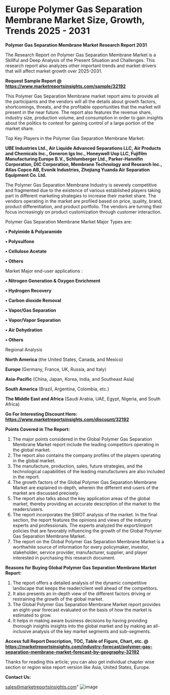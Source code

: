 # Europe Polymer Gas Separation Membrane Market Size, Growth, Trends 2025 - 2031

<strong>Polymer Gas Separation Membrane Market Research Report 2031</strong>

The Research Report on Polymer Gas Separation Membrane Market is a Skillful and Deep Analysis of the Present Situation and Challenges. This research report also analyzes other important trends and market drivers that will affect market growth over 2025-2031.

<strong>Request Sample Report @ <a href=https://www.marketreportsinsights.com/sample/32192>https://www.marketreportsinsights.com/sample/32192</a></strong>

This Polymer Gas Separation Membrane market report aims to provide all the participants and the vendors will all the details about growth factors, shortcomings, threats, and the profitable opportunities that the market will present in the near future. The report also features the revenue share, industry size, production volume, and consumption in order to gain insights about the politics to contest for gaining control of a large portion of the market share.

Top Key Players in the Polymer Gas Separation Membrane Market:

<strong>UBE Industries Ltd., Air Liquide Advanced Separations LLC, Air Products and Chemicals Inc., Generon Igs Inc., Honeywell Uop LLC, Fujifilm Manufacturing Europe B.V., Schlumberger Ltd., Parker-Hannifin Corporation, DIC Corporation, Membrane Technology and Research Inc., Atlas Copco AB, Evonik Industries, Zhejiang Yuanda Air Separation Equipment Co. Ltd.</strong>

The Polymer Gas Separation Membrane Industry is severely competitive and fragmented due to the existence of various established players taking part in different marketing strategies to increase their market share. The vendors operating in the market are profiled based on price, quality, brand, product differentiation, and product portfolio. The vendors are turning their focus increasingly on product customization through customer interaction.

Polymer Gas Separation Membrane Market Major Types are:

<strong>• Polyimide & Polyaramide

• Polysulfone

• Cellulose Acetate

• Others</strong>

Market Major end-user applications :

<strong>• Nitrogen Generation & Oxygen Enrichment

• Hydrogen Recovery

• Carbon dioxide Removal

• Vapor/Gas Separation

• Vapor/Vapor Separation

• Air Dehydration

• Others</strong>

Regional Analysis

</u><strong><b>North America</b></strong> (the United States, Canada, and Mexico)

<strong><b>Europe </b></strong>(Germany, France, UK, Russia, and Italy)

<strong><b>Asia-Pacific</b></strong> (China, Japan, Korea, India, and Southeast Asia)

<strong><b>South America</b></strong> (Brazil, Argentina, Colombia, etc.)

<strong><b>The Middle East and Africa</b></strong> (Saudi Arabia, UAE, Egypt, Nigeria, and South Africa)

<strong>Go For Interesting Discount Here: <a href=https://www.marketreportsinsights.com/discount/32192>https://www.marketreportsinsights.com/discount/32192</a></strong>

<strong>Points Covered in The Report:</strong>
<ol>
  <li>The major points considered in the Global Polymer Gas Separation Membrane Market report include the leading competitors operating in the global market.</li>
  <li>The report also contains the company profiles of the players operating in the global market.</li>
  <li>The manufacture, production, sales, future strategies, and the technological capabilities of the leading manufacturers are also included in the report.</li>
  <li>The growth factors of the Global Polymer Gas Separation Membrane Market are explained in-depth, wherein the different end-users of the market are discussed precisely.</li>
  <li>The report also talks about the key application areas of the global market, thereby providing an accurate description of the market to the readers/users.</li>
  <li>The report incorporates the SWOT analysis of the market. In the final section, the report features the opinions and views of the industry experts and professionals. The experts analyzed the export/import policies that are favorably influencing the growth of the Global Polymer Gas Separation Membrane Market.</li>
  <li>The report on the Global Polymer Gas Separation Membrane Market is a worthwhile source of information for every policymaker, investor, stakeholder, service provider, manufacturer, supplier, and player interested in purchasing this research document.</li>
</ol>
<strong>Reasons for Buying Global Polymer Gas Separation Membrane Market Report:</strong>

<ol>
  <li>The report offers a detailed analysis of the dynamic competitive landscape that keeps the reader/client well ahead of the competitors.</li>
  <li>It also presents an in-depth view of the different factors driving or restraining the growth of the global market.</li>
  <li>The Global Polymer Gas Separation Membrane Market report provides an eight-year forecast evaluated on the basis of how the market is estimated to grow.</li>
  <li>It helps in making aware business decisions by having providing thorough insights insights into the global market and by making an all-inclusive analysis of the key market segments and sub-segments.</li>
</ol>
<strong>Access full Report Description, TOC, Table of Figure, Chart, etc. @ <a href=https://marketreportsinsights.com/industry-forecast/polymer-gas-separation-membrane-market-forecast-by-geography-32192>https://marketreportsinsights.com/industry-forecast/polymer-gas-separation-membrane-market-forecast-by-geography-32192</a></strong>


Thanks for reading this article; you can also get individual chapter wise section or region wise report version like Asia, United States, Europe.

<strong>Contact Us:</strong>

sales@marketreportsinsights.com"
![image](https://github.com/user-attachments/assets/35193643-9376-4640-90b0-89dfa8747493)

